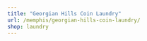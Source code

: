 ```yaml
---
title: "Georgian Hills Coin Laundry"
url: /memphis/georgian-hills-coin-laundry/
shop: laundry
---
```

